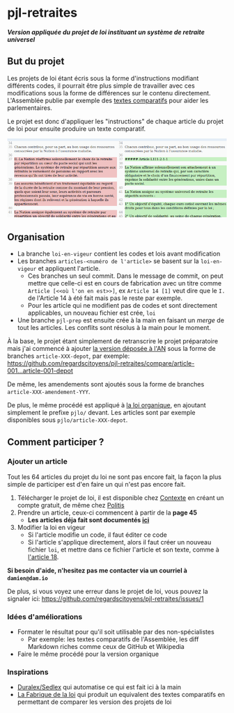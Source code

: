 # pjl-retraites
***Version appliquée du projet de loi instituant un système de retraite universel***

## But du projet

Les projets de loi étant écris sous la forme d'instructions modifiant différents codes, il pourrait être plus simple de travailler avec ces modifications sous la forme de différences sur le contenu directement. L'Assemblée publie par exemple des [textes comparatifs](http://www.assemblee-nationale.fr/15/ta-pdf/0911-p.pdf#page=3) pour aider les parlementaires.

Le projet est donc d'appliquer les "instructions" de chaque article du projet de loi pour ensuite produire un texte comparatif.

![exemple avec l'article 1er](diff_article1.png?raw=true)

## Organisation

- La branche `loi-en-vigeur` contient les codes et lois avant modification
- Les branches `articles-<numéro de l'article>` se basent sur la `loi-en-vigeur` et appliquent l'article.
    * Ces branches un seul commit. Dans le message de commit, on peut mettre que celle-ci est en cours de fabrication avec un titre comme `Article [<<où l'on en est>>]`, ex `Article 14 [1]` veut dire que le `I.` de l'Article 14 à été fait mais pas le reste par exemple.
    * Pour les article qui ne modifient pas de codes et sont directement applicables, un nouveau fichier est crée, `loi`
- Une branche `pjl-prep` est ensuite crée à la main en faisant un *merge* de tout les articles. Les conflits sont résolus à la main pour le moment.

À la base, le projet étant simplement de retranscrire le projet préparatoire mais j'ai commencé à ajouter [la version déposée à l'AN](http://www.assemblee-nationale.fr/15/projets/pl2623.asp) sous la forme de branches `article-XXX-depot`, par exemple: https://github.com/regardscitoyens/pjl-retraites/compare/article-001...article-001-depot

De même, les amendements sont ajoutés sous la forme de branches `article-XXX-amendement-YYY`.

De plus, le même procédé est appliqué à [la loi organique](http://www.assemblee-nationale.fr/15/projets/pl2622.asp), en ajoutant simplement le prefixe `pjlo/` devant. Les articles sont par exemple disponibles sous `pjlo/article-XXX-depot`.

## Comment participer ?

### Ajouter un article

Tout les 64 articles du projet du loi ne sont pas encore fait, la façon la plus simple de participer est d'en faire un qui n'est pas encore fait.

 1. Télécharger le projet de loi, il est disponible chez [Contexte](https://www.contexte.com/article/pouvoirs/document-les-projets-de-loi-de-reforme-des-retraites_109875.html) en créant un compte gratuit, de même chez [Politis](https://www.politis.fr/articles/2020/01/documents-les-textes-de-la-reforme-des-retraites-a-telecharger-41246/)
 2. Prendre un article, ceux-ci commencent à partir de la **page 45**
     * **Les articles déja fait sont documentés [ici](https://github.com/regardscitoyens/pjl-retraites/issues/5)**
3. Modifier la loi en vigeur
    * Si l'article modifie un code, il faut éditer ce code
    * Si l'article s'applique directement, alors il faut créer un nouveau fichier `loi`, et mettre dans ce fichier l'article et son texte, comme à [l'article 18](https://github.com/regardscitoyens/pjl-retraites/compare/loi-en-vigeur...article-018).

**Si besoin d'aide, n'hesitez pas me contacter via un courriel à `damien@dam.io`**

De plus, si vous voyez une erreur dans le projet de loi, vous pouvez la signaler ici: https://github.com/regardscitoyens/pjl-retraites/issues/1

### Idées d'améliorations

- Formater le résultat pour qu'il soit utilisable par des non-spécialistes 
	- Par exemple: les textes comparatifs de l'Assemblée, les diff Markdown riches comme ceux de GitHub et Wikipedia
- Faire le même procédé pour la version organique

### Inspirations

- [Duralex/Sedlex](https://github.com/Legilibre/SedLex) qui automatise ce qui est fait ici à la main
- [La Fabrique de la loi](http://lafabriquedelaloi.fr/) qui produit un equivalent des textes comparatifs en permettant de comparer les version des projets de loi
